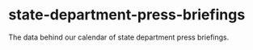 # state-department-press-briefings
The data behind our calendar of state department press briefings.
